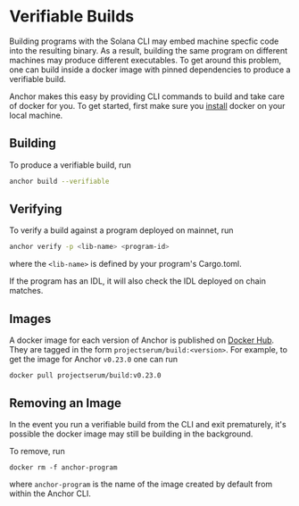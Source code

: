 # Verifiable Builds

Building programs with the Solana CLI may embed machine specfic
code into the resulting binary. As a result, building the same program
on different machines may produce different executables. To get around this
problem, one can build inside a docker image with pinned dependencies to produce
a verifiable build.

Anchor makes this easy by providing CLI commands to build and take care of
docker for you. To get started, first make sure you
[install](https://docs.docker.com/get-docker/) docker on your local machine.

## Building

To produce a verifiable build, run

```bash
anchor build --verifiable
```

## Verifying

To verify a build against a program deployed on mainnet, run

```bash
anchor verify -p <lib-name> <program-id>
```

where the `<lib-name>` is defined by your program's Cargo.toml.

If the program has an IDL, it will also check the IDL deployed on chain matches.

## Images

A docker image for each version of Anchor is published on [Docker Hub](https://hub.docker.com/r/projectserum/build). They are tagged in the form `projectserum/build:<version>`. For example, to get the image for Anchor `v0.23.0` one can run

```
docker pull projectserum/build:v0.23.0
```

## Removing an Image
 In the event you run a verifiable build from the CLI and exit prematurely,
 it's possible the docker image may still be building in the background.

To remove, run

```
docker rm -f anchor-program
```

where `anchor-program` is the name of the image created by default from within
the Anchor CLI.
